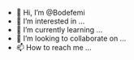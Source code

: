 - 👋 Hi, I’m @Bodefemi
- 👀 I’m interested in ...
- 🌱 I’m currently learning ...
- 💞️ I’m looking to collaborate on ...
- 📫 How to reach me ...

<!---
Bodefemi/Bodefemi is a ✨ special ✨ repository because its `README.md` (this file) appears on your GitHub profile.
You can click the Preview link to take a look at your changes.
--->
